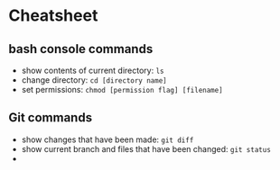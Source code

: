 # Cheatsheet


## bash console commands

* show contents of current directory:
``ls``
* change directory: ``cd [directory name]``
* set permissions: ``chmod [permission flag] [filename]``

## Git commands
* show changes that have been made: ``git diff``
* show current branch and files that have been changed: ``git status``
* 